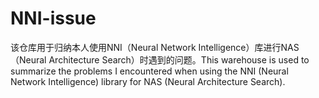 # NNI-issue
该仓库用于归纳本人使用NNI（Neural Network Intelligence）库进行NAS（Neural Architecture Search）时遇到的问题。This warehouse is used to summarize the problems I encountered when using the NNI (Neural Network Intelligence) library for NAS (Neural Architecture Search).
